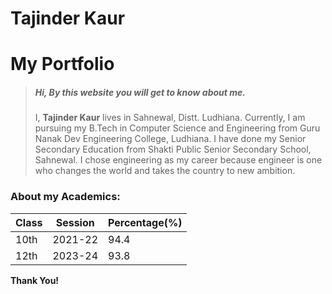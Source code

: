 # Tajinder Kaur
# My Portfolio 

> ##### Hi, By this website you will get to know about me.
>I, **Tajinder Kaur** lives in Sahnewal, Distt. Ludhiana. Currently, I am pursuing my B.Tech in Computer Science and Engineering from Guru Nanak Dev Engineering College, Ludhiana. I have done my Senior Secondary Education from Shakti Public Senior Secondary School, Sahnewal. I chose engineering as my career because engineer is one who changes the world and takes the country to new ambition.    

 

### About my Academics:
| Class     | Session   | Percentage(%) |
|-----------|-----------|---------------|
| 10th      | 2021-22   | 94.4          |
| 12th      | 2023-24   | 93.8          |


 **Thank You!** 
